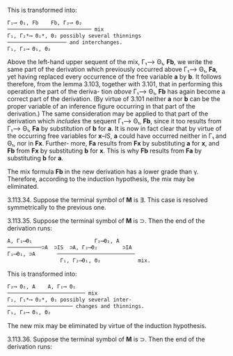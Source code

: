 
This is transformed into:

```txt
Γ₁⟶ Θ₁, Fb    Fb, Γ₂⟶ Θ₂
─────────────────────────── mix
Γ₁, Γ₂*⟶ Θ₁*, Θ₂ possibly several thinnings
─────────────────── and interchanges.
Γ₁, Γ₂⟶ Θ₁, Θ₂
```

Above the left-hand upper sequent of the mix,
Γ₁⟶ Θ₁, **Fb**, we write the same part of the
derivation which previously occurred above
Γ₁⟶ Θ₁, **Fa**, yet having replaced every occurrence
of the free variable **a** by **b**. It follows therefore,
from the lemma 3.103, together with 3.101, that in
performing this operation the part of the deriva-
tion *above* Γ₁⟶ Θ₁, **Fb** has again become a
correct part of the derivation. (By virtue of 3.101
neither **a** nor **b** can be the proper variable of an
inference figure occurring in that part of the
derivation.) The same consideration may be
applied to that part of the derivation which
*includes* the sequent Γ₁⟶ Θ₁, **Fb**, since it too
results from Γ₁⟶ Θ₁, **Fa** by substitution of **b** for
**a**. It is now in fact clear that by virtue of the
occurring free variables for **x**–*IS*, **a** could have
occurred neither in Γ₁ and Θ₁, nor in **Fx**. Further-
more, **Fa** results from **Fx** by substituting **a** for **x**,
and **Fb** from **Fx** by substituting **b** for **x**. This is
why **Fb** results from **Fa** by substituting **b** for **a**.

The mix formula **Fb** in the new derivation has a
lower grade than γ. Therefore, according to the
induction hypothesis, the mix may be eliminated.

3.113.34. Suppose the terminal symbol of **M** is
∃. This case is resolved symmetrically to the
previous one.

3.113.35. Suppose the terminal symbol of **M** is
⊃. Then the end of the derivation runs:

```txt
A, Γ₁⟶Θ₁                    Γ₂⟶Θ₂, A
───────────⊃A  ⊃IS  ⊃A, Γ₂⟶Θ₂        ⊃IA
Γ₁⟶Θ₁, ⊃A       ─────────────────────────
                 Γ₁, Γ₂⟶Θ₁, Θ₂            mix.
```

This is transformed into:

```txt
Γ₂⟶ Θ₂, A    A, Γ₁⟶ Θ₁
───────────────────────── mix
Γ₂, Γ₁*⟶ Θ₂*, Θ₁ possibly several inter-
───────────────────── changes and thinnings.
Γ₁, Γ₂⟶ Θ₁, Θ₂
```

The new mix may be eliminated by virtue of the
induction hypothesis.

3.113.36. Suppose the terminal symbol of **M** is
⊃. Then the end of the derivation runs:
